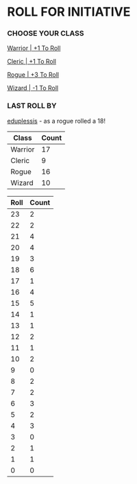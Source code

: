 # ROLL FOR INITIATIVE
### CHOOSE YOUR CLASS

[Warrior | +1 To Roll](https://github.com/benjaminsampica/benjaminsampica/issues/new?title=roll%7Cwarrior&body=Just+click+%27Submit+new+issue%27.)

[Cleric | +1 To Roll](https://github.com/benjaminsampica/benjaminsampica/issues/new?title=roll%7Ccleric&body=Just+click+%27Submit+new+issue%27.)

[Rogue | +3 To Roll](https://github.com/benjaminsampica/benjaminsampica/issues/new?title=roll%7Crogue&body=Just+click+%27Submit+new+issue%27.)

[Wizard | -1 To Roll](https://github.com/benjaminsampica/benjaminsampica/issues/new?title=roll%7Cwizard&body=Just+click+%27Submit+new+issue%27.)
### LAST ROLL BY
[eduplessis](https://www.github.com/eduplessis) - as a rogue rolled a 18!

|Class|Count|
|-|-|
|Warrior|17|
|Cleric|9|
|Rogue|16|
|Wizard|10|

|Roll|Count|
|-|-|
|23|2
|22|2
|21|4
|20|4
|19|3
|18|6
|17|1
|16|4
|15|5
|14|1
|13|1
|12|2
|11|1
|10|2
|9|0
|8|2
|7|2
|6|3
|5|2
|4|3
|3|0
|2|1
|1|1
|0|0
